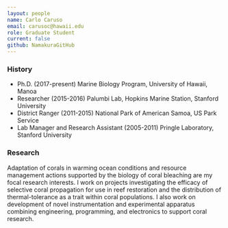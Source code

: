 ```yaml
---
layout: people
name: Carlo Caruso
email: carusoc@hawaii.edu
role: Graduate Student
current: false
github: NamakuraGitHub
---
```


### History

- Ph.D. (2017-present) Marine Biology Program, University of Hawaii, Manoa
- Researcher (2015-2016) Palumbi Lab, Hopkins Marine Station, Stanford University
- District Ranger (2011-2015) National Park of American Samoa, US Park Service
- Lab Manager and Research Assistant (2005-2011) Pringle Laboratory, Stanford University

### Research

Adaptation of corals in warming ocean conditions and resource management actions supported by the biology of coral bleaching are my focal research interests.  I work on projects investigating the efficacy of selective coral propagation for use in reef restoration and the distribution of thermal-tolerance as a trait within coral populations.  I also work on development of novel instrumentation and experimental apparatus combining engineering, programming, and electronics to support coral research.
